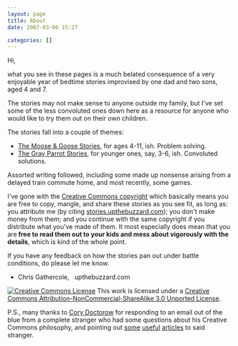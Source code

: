 ```yaml
---
layout: page
title: About
date: 2007-03-06 15:27

categories: []
---
```

Hi,

what you see in these pages is a much belated consequence of a very enjoyable year of bedtime stories improvised by one dad and two sons, aged 4 and 7.

The stories may not make sense to anyone outside my family, but I've set some of the less convoluted ones down here as a resource for anyone who would like to try them out on their own children.

The stories fall into a couple of themes:

* [The Moose &amp; Goose Stories](/moose_and_goose_stories/), for ages 4-11, ish. Problem solving.
* [The Gray Parrot Stories](/grey_parrot_stories/), for younger ones, say, 3-6, ish. Convoluted solutions.

Assorted writing followed, including some made up nonsense arising from a delayed train commute home, and most recently, some games.

I've gone with the [Creative Commons copyright](http://creativecommons.org/licenses/by-nc-sa/3.0/) which basically means you are free to copy, mangle, and share these stories as you see fit, as long as: you attribute me (by citing [stories.upthebuzzard.com](http://stories.upthebuzzard.com/)); you don't make money from them; and you continue with the same copyright if you distribute what you've made of them. It most especially does mean that you are<strong> free to read them out to your kids and mess about vigorously with the details</strong>, which is kind of the whole point.

If you have any feedback on how the stories pan out under battle conditions, do please let me know.

- Chris Gathercole,   upthebuzzard.com

<a href="http://creativecommons.org/licenses/by-nc-sa/3.0/" rel="license"><img style="border-width:0;" src="http://i.creativecommons.org/l/by-nc-sa/3.0/88x31.png" alt="Creative Commons License" /></a>
This work is licensed under a [Creative Commons Attribution-NonCommercial-ShareAlike 3.0 Unported License](http://creativecommons.org/licenses/by-nc-sa/3.0/).

P.S., many thanks to [Cory Doctorow](http://craphound.com/) for responding to an email out of the blue from a complete stranger who had some questions about his Creative Commons philosophy, and pointing out [some](http://www.forbes.com/2006/11/30/cory-doctorow-copyright-tech-media_cz_cd_books06_1201doctorow.html) [useful](http://www.locusmag.com/Features/2007/09/cory-doctorow-freekonomic-e-books.html) [articles](http://www.boingboing.net/2007/03/20/model-contract-claus.html) to said stranger.
